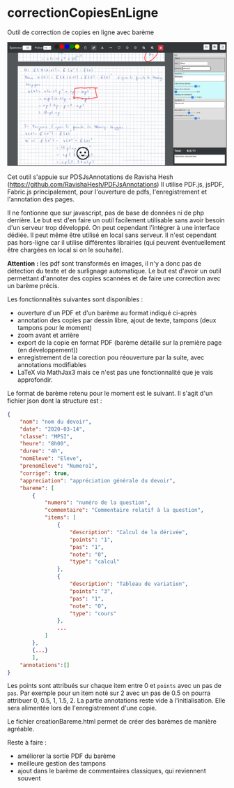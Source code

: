 # correctionCopiesEnLigne
Outil de correction de copies en ligne avec barème

![](https://raw.githubusercontent.com/yannicklebras/correctionCopiesEnLigne/master/ccel.png)

Cet outil s'appuie sur PDSJsAnnotations de Ravisha Hesh (https://github.com/RavishaHesh/PDFJsAnnotations)
Il utilise PDF.js, jsPDF, Fabric.js principalement, pour l'ouverture de pdfs, l'enregistrement et l'annotation des pages.

Il ne fontionne que sur javascript, pas de base de données ni de php derrière. Le but est d'en faire un outil facilement utilisable sans avoir besoin d'un serveur trop développé. On peut cependant l'intégrer à une interface dédiée. Il peut même être utilisé en local sans serveur. Il n'est cependant pas hors-ligne car il utilise différentes librairies (qui peuvent éventuellement être chargées en local si on le souhaite).

**Attention :** les pdf sont transformés en images, il n'y a donc pas de détection du texte et de surlignage automatique. Le but est d'avoir un outil permettant d'annoter des copies scannées et de faire une correction avec un barème précis. 

Les fonctionnalités suivantes sont disponibles : 
- ouverture d'un PDF et d'un barème au format indiqué ci-après
- annotation des copies par dessin libre, ajout de texte, tampons (deux tampons pour le moment)
- zoom avant et arrière
- export de la copie en format PDF (barème détaillé sur la première page (en développement))
- enregistrement de la corection pou réouverture par la suite, avec annotations modifiables
- LaTeX via MathJax3 mais ce n'est pas une fonctionnalité que je vais approfondir.

Le format de barème retenu pour le moment est le suivant. Il s'agit d'un fichier json dont la structure est :
```JSON
{
    "nom": "nom du devoir",
    "date": "2020-03-14",
    "classe": "MPSI",
    "heure": "8h00",
    "duree": "4h",
    "nomEleve": "Eleve",
    "prenomEleve": "Numero1",
    "corrige": true,
    "appreciation": "appréciation générale du devoir",
    "bareme": [
        {
            "numero": "numéro de la question",
            "commentaire": "Commentaire relatif à la question",
            "items": [
                {
                    "description": "Calcul de la dérivée",
                    "points": "1",
                    "pas": "1",
                    "note": "0",
                    "type": "calcul"
                },
                {
                    "description": "Tableau de variation",
                    "points": "3",
                    "pas": "1",
                    "note": "O",
                    "type": "cours"
                },
                ...
            ]
        },
        {...}
        ],
    "annotations":[]
}
```

Les points sont attribués sur chaque item entre 0 et ```points``` avec un pas de ```pas```. Par exemple pour un item noté sur 2 avec un pas de 0.5 on pourra attribuer 0, 0.5, 1, 1.5, 2. 
La partie annotations reste vide à l'initialisation. Elle sera alimentée lors de l'enregistrement d'une copie.

Le fichier creationBareme.html permet de créer des barèmes de manière agréable. 

Reste à faire :
- améliorer la sortie PDF du barème
- meilleure gestion des tampons
- ajout dans le barème de commentaires classiques, qui reviennent souvent

